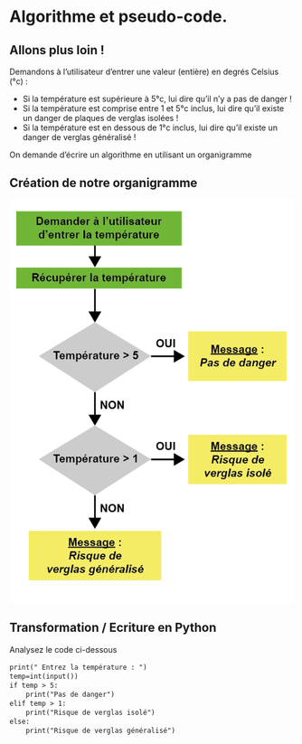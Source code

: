 # Algorithme et pseudo-code.  
## Allons plus loin !


Demandons à l’utilisateur d’entrer une valeur (entière) en degrés Celsius (°c) :

* Si la température est supérieure à 5°c, lui dire qu’il n’y a pas de danger !
* Si la température est comprise entre 1 et 5°c inclus, lui dire qu’il existe un danger de plaques de verglas isolées !
* Si la température est en dessous de 1°c inclus, lui dire qu’il existe un danger de verglas généralisé !

On demande d’écrire un algorithme en utilisant un organigramme

## Création de notre organigramme
![Organigramme_temperature](./temperature_organigr_pos.png)

## Transformation / Ecriture en Python
Analysez le code ci-dessous
````
print(" Entrez la température : ")
temp=int(input())
if temp > 5:
    print("Pas de danger")
elif temp > 1:
    print("Risque de verglas isolé")
else:
    print("Risque de verglas généralisé")
````
